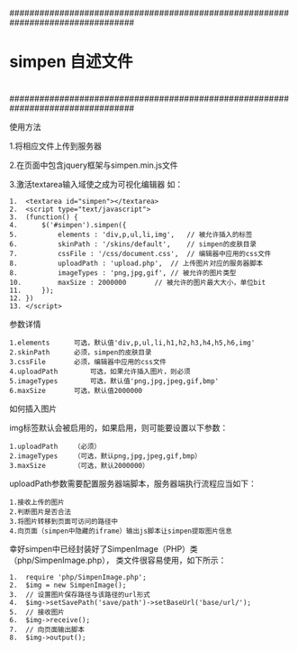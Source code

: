 #################################################################################
# 
# simpen 自述文件
#
#################################################################################


使用方法

1.将相应文件上传到服务器

2.在页面中包含jquery框架与simpen.min.js文件

3.激活textarea输入域使之成为可视化编辑器
     如：
	
	1.	<textarea id="simpen"></textarea>
	2.	<script type="text/javascript">
	3.	(function() {
	4.		$('#simpen').simpen({
	5.			elements : 'div,p,ul,li,img',	// 被允许插入的标签
	6.			skinPath : '/skins/default',	// simpen的皮肤目录
	7.			cssFile : '/css/document.css',	// 编辑器中应用的css文件
	8.			uploadPath : 'upload.php',	// 上传图片对应的服务器脚本
	8.			imageTypes : 'png,jpg,gif',	// 被允许的图片类型
	10.			maxSize : 2000000		// 被允许的图片最大大小，单位bit
	11.		});
	12.	})
	13.	</script>

参数详情

	1.elements		可选，默认值'div,p,ul,li,h1,h2,h3,h4,h5,h6,img'
	2.skinPath		必须，simpen的皮肤目录
	3.cssFile		必须，编辑器中应用的css文件
	4.uploadPath		可选，如果允许插入图片，则必须
	5.imageTypes		可选，默认值'png,jpg,jpeg,gif,bmp'
	6.maxSize		可选，默认值2000000

如何插入图片

img标签默认会被启用的，如果启用，则可能要设置以下参数：

	1.uploadPath	（必须）
	2.imageTypes	（可选，默认png,jpg,jpeg,gif,bmp）
	3.maxSize		（可选，默认2000000）
	
uploadPath参数需要配置服务器端脚本，服务器端执行流程应当如下：

	1.接收上传的图片
	2.判断图片是否合法
	3.将图片转移到页面可访问的路径中
	4.向页面（simpen中隐藏的iframe）输出js脚本让simpen提取图片信息

幸好simpen中已经封装好了SimpenImage（PHP）类（php/SimpenImage.php），
类文件很容易使用，如下所示：
	
	1.	require 'php/SimpenImage.php';
	2.	$img = new SimpenImage();
	3.	// 设置图片保存路径与该路径的url形式
	4.	$img->setSavePath('save/path')->setBaseUrl('base/url/');
	5.	// 接收图片
	6.	$img->receive();
	7.	// 向页面输出脚本
	8.	$img->output();														
